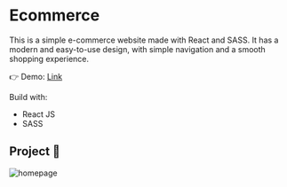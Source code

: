 # Ecommerce
This is a simple e-commerce website made with React and SASS. It has a modern and easy-to-use design, with simple navigation and a smooth shopping experience.

👉 Demo: [Link](https://e-commerce-simple-shop.vercel.app/)

Build with:
  - React JS
  - SASS

## Project 📸

![homepage](https://github.com/user-attachments/assets/547b5ba0-4932-4f1d-bd59-541d195286f1)


